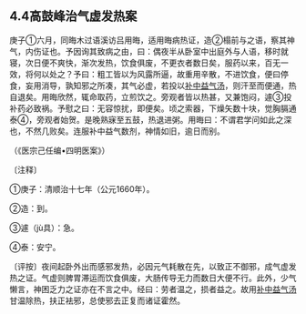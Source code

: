 ## 4.4高鼓峰治气虚发热案

庚子①六月，同晦木过语溪访吕用晦，适用晦病热证，造②榻前与之语，察其神气，内伤证也。予因询其致病之由，曰：偶夜半从卧室中出庭外与人语，移时就寝，次日便不爽快，渐次发热，饮食俱废，不更衣者数日矣，服药以来，百无一效，将何以处之？予曰：粗工皆以为风露所逼，故重用辛散，不进饮食，便曰停食，妄用消导，孰知邪之所凑，其气必虚，若投以[补中益气汤](https://www.gmzyjc.com/read/fjx/fjx07-0.2.0.0.0.md)，则汗至而便通，热自退矣。用晦欣然，辄命取药，立煎饮之。旁观者皆以热甚，又兼饱闷，遽③投补药必致祸。予慰之曰：无容惊扰，即便矣。顷之索器，下燥矢数十块，觉胸膈通泰④，旁观者始贺。是晚熟寐至五鼓，热退进粥。用晦曰：不谓君学问如此之深也，不然几败矣。连服补中益气数剂，神情如旧，逾日而别。

（《医宗己任编•四明医案》）

〔注释〕

①庚子：清顺治十七年（公元1660年）。

②造：到。

③遽（jù具）：急。

④泰：安宁。

〔评按〕夜间起卧外出而感邪发热，必因元气耗散在先，以致正不御邪，成气虚发热之证。气虚则脾胃滞运而饮食俱废，大肠传导无力而数日大便不行。此外，少气懒言，神困乏力之证亦在不言之中。经曰：劳者温之，损者益之。故用[补中益气汤](https://www.gmzyjc.com/read/fjx/fjx07-0.2.0.0.0.md)甘温除热，扶正袪邪，总使邪去正复而诸证霍然。
